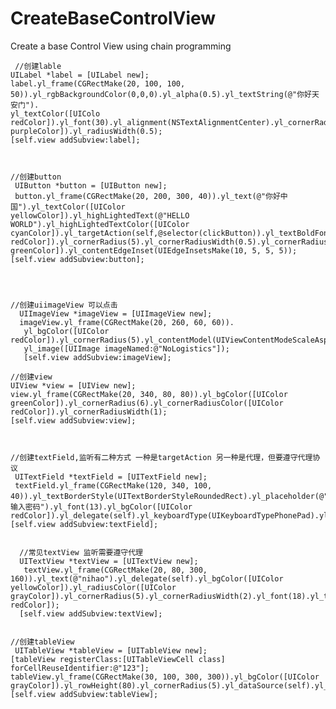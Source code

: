 # CreateBaseControlView
 Create a base Control View  using chain programming
 
     //创建lable
    UILabel *label = [UILabel new];
    label.yl_frame(CGRectMake(20, 100, 100, 50)).yl_rgbBackgroundColor(0,0,0).yl_alpha(0.5).yl_textString(@"你好天安门").
    yl_textColor([UIColo redColor]).yl_font(30).yl_alignment(NSTextAlignmentCenter).yl_cornerRadius(5).yl_lineBreakModel(NSLineBreakByTruncatingMiddle).yl_radiusColor([UIColor purpleColor]).yl_radiusWidth(0.5);
    [self.view addSubview:label];
    
    
    
    //创建button
     UIButton *button = [UIButton new];
     button.yl_frame(CGRectMake(20, 200, 300, 40)).yl_text(@"你好中国").yl_textColor([UIColor     yellowColor]).yl_highLightedText(@"HELLO WORLD").yl_highLightedTextColor([UIColor cyanColor]).yl_targetAction(self,@selector(clickButton)).yl_textBoldFont(24).yl_imageName(@"NoLogistics").yl_bgColor([UIColor redColor]).yl_cornerRadius(5).yl_cornerRadiusWidth(0.5).yl_cornerRadiusColor([UIColor  greenColor]).yl_contentEdgeInset(UIEdgeInsetsMake(10, 5, 5, 5));
    [self.view addSubview:button];
    
    
 
    
    //创建uiimageView 可以点击
      UIImageView *imageView = [UIImageView new];
      imageView.yl_frame(CGRectMake(20, 260, 60, 60)).
       yl_bgColor([UIColor redColor]).yl_cornerRadius(5).yl_contentModel(UIViewContentModeScaleAspectFit).yl_targetAction(self,@selector(clickImage:)).
       yl_image([UIImage imageNamed:@"NoLogistics"]);
       [self.view addSubview:imageView];
    
    //创建view
    UIView *view = [UIView new];
    view.yl_frame(CGRectMake(20, 340, 80, 80)).yl_bgColor([UIColor greenColor]).yl_cornerRadius(6).yl_cornerRadiusColor([UIColor redColor]).yl_cornerRadiusWidth(1);
    [self.view addSubview:view];
    
    
    
    //创建textField,监听有二种方式 一种是targetAction 另一种是代理，但要遵守代理协议
     UITextField *textField = [UITextField new];
     textField.yl_frame(CGRectMake(120, 340, 100, 40)).yl_textBorderStyle(UITextBorderStyleRoundedRect).yl_placeholder(@"请输入密码").yl_font(13).yl_bgColor([UIColor redColor]).yl_delegate(self).yl_keyboardType(UIKeyboardTypePhonePad).yl_secureTextEntry(NO).yl_targetAction(self,@selector(textFieldInput:));
    [self.view addSubview:textField];
    
    
      //常见textView 监听需要遵守代理
      UITextView *textView = [UITextView new];
       textView.yl_frame(CGRectMake(20, 80, 300, 160)).yl_text(@"nihao").yl_delegate(self).yl_bgColor([UIColor  yellowColor]).yl_radiusColor([UIColor grayColor]).yl_cornerRadius(5).yl_cornerRadiusWidth(2).yl_font(18).yl_textColor([UIColor redColor]);
      [self.view addSubview:textView];
    
    
    //创建tableView
     UITableView *tableView = [UITableView new];
    [tableView registerClass:[UITableViewCell class] forCellReuseIdentifier:@"123"];
    tableView.yl_frame(CGRectMake(30, 100, 300, 300)).yl_bgColor([UIColor grayColor]).yl_rowHeight(80).yl_cornerRadius(5).yl_dataSource(self).yl_delegate(self);
    [self.view addSubview:tableView];
    

